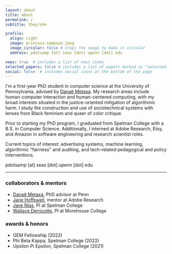 ```yaml
---
layout: about
title: about
permalink: /
subtitle: they/she

profile:
  align: right
  image: princess-sampson.jpeg
  image_circular: false # crops the image to make it circular
  address: pdotsamp [at] seas [dot] upenn [dot] edu

news: true  # includes a list of news items
selected_papers: false # includes a list of papers marked as "selected={true}"
social: false  # includes social icons at the bottom of the page
---
```


I'm a first-year PhD student in computer science at the University of Pennsylvania, advised by [Danaë Metaxa](https://metaxa.net). My research areas include human-computer interaction and human-centered computing, with my broad interests situated in the justice-oriented mitigation of algorithmic harm. I study the construction and use of sociotechnical systems with lenses from Black feminism and queer of color critique.

Prior to starting my PhD program, I graduated from Spelman College with a B.S. in Computer Science. Additionally, I interned at Adobe Research, Etsy, and Amazon in software engineering and research scientist roles.

Current topics of interest: advertising systems, machine learning, algorithmic "fairness" and auditing, and tech-related pedagogical and policy interventions.

pdotsamp [at] seas [dot] upenn [dot] edu

***

### collaborators & mentors

- [Danaë Metaxa](https://metaxa.net), PhD advisor at Penn
- [Jane Hoffswell](https://jhoffswell.github.io), mentor at Adobe Research
- [Jaye Nias](https://www.jayenias.com), PI at Spelman College
- [Wallace Derricotte](https://www.linkedin.com/in/wallacederricotte), PI at Morehouse College

### awards & honors
- GEM Fellowship (2022)
- Phi Beta Kappa, Spelman College (2022)
- Upsilon Pi Epsilon, Spelman College (2021)

<a rel="me" href="https://hci.social/@princess"> </a>